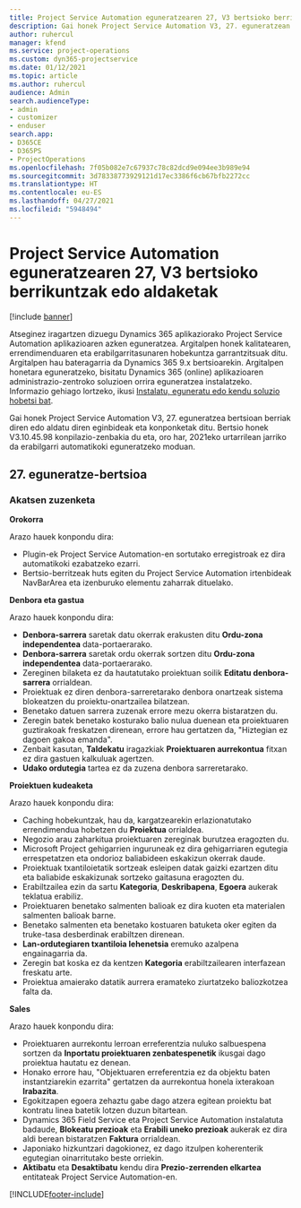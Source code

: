 ```yaml
---
title: Project Service Automation eguneratzearen 27, V3 bertsioko berrikuntzak edo aldaketak
description: Gai honek Project Service Automation V3, 27. eguneratzean erabilgarri dauden eginbideak eta konponketak ditu.
author: ruhercul
manager: kfend
ms.service: project-operations
ms.custom: dyn365-projectservice
ms.date: 01/12/2021
ms.topic: article
ms.author: ruhercul
audience: Admin
search.audienceType:
- admin
- customizer
- enduser
search.app:
- D365CE
- D365PS
- ProjectOperations
ms.openlocfilehash: 7f05b082e7c67937c78c82dcd9e094ee3b989e94
ms.sourcegitcommit: 3d78338773929121d17ec3386f6cb67bfb2272cc
ms.translationtype: HT
ms.contentlocale: eu-ES
ms.lasthandoff: 04/27/2021
ms.locfileid: "5948494"
---
```

# <a name="whats-new-or-changed-in-project-service-automation-update-release-27-v3"></a>Project Service Automation eguneratzearen 27, V3 bertsioko berrikuntzak edo aldaketak

[!include [banner](../includes/psa-now-project-operations.md)]

Atseginez iragartzen dizuegu Dynamics 365 aplikaziorako Project Service Automation aplikazioaren azken eguneratzea. Argitalpen honek kalitatearen, errendimenduaren eta erabilgarritasunaren hobekuntza garrantzitsuak ditu. Argitalpen hau bateragarria da Dynamics 365 9.x bertsioarekin. Argitalpen honetara eguneratzeko, bisitatu Dynamics 365 (online) aplikazioaren administrazio-zentroko soluzioen orrira eguneratzea instalatzeko. Informazio gehiago lortzeko, ikusi [Instalatu, eguneratu edo kendu soluzio hobetsi bat](/power-platform/admin/install-remove-preferred-solution).

Gai honek Project Service Automation V3, 27. eguneratzea bertsioan berriak diren edo aldatu diren eginbideak eta konponketak ditu. Bertsio honek V3.10.45.98 konpilazio-zenbakia du eta, oro har, 2021eko urtarrilean jarriko da erabilgarri automatikoki eguneratzeko moduan.

## <a name="update-release-27"></a>27. eguneratze-bertsioa

### <a name="bug-fixes"></a>Akatsen zuzenketa

**Orokorra**

Arazo hauek konpondu dira:

- Plugin-ek Project Service Automation-en sortutako erregistroak ez dira automatikoki ezabatzeko ezarri.
- Bertsio-berritzeak huts egiten du Project Service Automation irtenbideak NavBarArea eta izenburuko elementu zaharrak dituelako.

**Denbora eta gastua**

Arazo hauek konpondu dira:

- **Denbora-sarrera** saretak datu okerrak erakusten ditu **Ordu-zona independentea** data-portaerarako.
- **Denbora-sarrera** saretak ordu okerrak sortzen ditu **Ordu-zona independentea** data-portaerarako.
- Zereginen bilaketa ez da hautatutako proiektuan soilik **Editatu denbora-sarrera** orrialdean.
- Proiektuak ez diren denbora-sarreretarako denbora onartzeak sistema blokeatzen du proiektu-onartzailea bilatzean.
- Benetako datuen sarrera zuzenak errore mezu okerra bistaratzen du.
- Zeregin batek benetako kosturako balio nulua duenean eta proiektuaren guztirakoak freskatzen direnean, errore hau gertatzen da, "Hiztegian ez dagoen gakoa emanda".
- Zenbait kasutan, **Taldekatu** iragazkiak **Proiektuaren aurrekontua** fitxan ez dira gastuen kalkuluak agertzen.
- **Udako ordutegia** tartea ez da zuzena denbora sarreretarako.

**Proiektuen kudeaketa**

Arazo hauek konpondu dira:

- Caching hobekuntzak, hau da, kargatzearekin erlazionatutako errendimendua hobetzen du **Proiektua** orrialdea.
- Negozio arau zaharkitua proiektuaren zereginak burutzea eragozten du.
- Microsoft Project gehigarrien inguruneak ez dira gehigarriaren egutegia errespetatzen eta ondorioz baliabideen eskakizun okerrak daude.
- Proiektuak txantiloietatik sortzeak esleipen datak gaizki ezartzen ditu eta baliabide eskakizunak sortzeko gaitasuna eragozten du.
- Erabiltzailea ezin da sartu **Kategoria**, **Deskribapena**, **Egoera** aukerak teklatua erabiliz.
- Proiektuaren benetako salmenten balioak ez dira kuoten eta materialen salmenten balioak barne.
- Benetako salmenten eta benetako kostuaren batuketa oker egiten da truke-tasa desberdinak erabiltzen direnean.
- **Lan-ordutegiaren txantiloia lehenetsia** eremuko azalpena engainagarria da.
- Zeregin bat koska ez da kentzen **Kategoria** erabiltzailearen interfazean freskatu arte.
- Proiektua amaierako datatik aurrera eramateko ziurtatzeko baliozkotzea falta da.

**Sales**

Arazo hauek konpondu dira:

- Proiektuaren aurrekontu lerroan erreferentzia nuluko salbuespena sortzen da **Inportatu proiektuaren zenbatespenetik** ikusgai dago proiektua hautatu ez denean.
- Honako errore hau, "Objektuaren erreferentzia ez da objektu baten instantziarekin ezarrita" gertatzen da aurrekontua honela ixterakoan **Irabazita**.
- Egokitzapen egoera zehaztu gabe dago atzera egitean proiektu bat kontratu linea batetik lotzen duzun bitartean.
- Dynamics 365 Field Service eta Project Service Automation instalatuta badaude, **Blokeatu prezioak** eta **Erabili uneko prezioak** aukerak ez dira aldi berean bistaratzen **Faktura** orrialdean.
- Japoniako hizkuntzari dagokionez, ez dago itzulpen koherenterik egutegian oinarritutako beste orriekin.
- **Aktibatu** eta **Desaktibatu** kendu dira **Prezio-zerrenden elkartea** entitateak Project Service Automation-en.


[!INCLUDE[footer-include](../includes/footer-banner.md)]